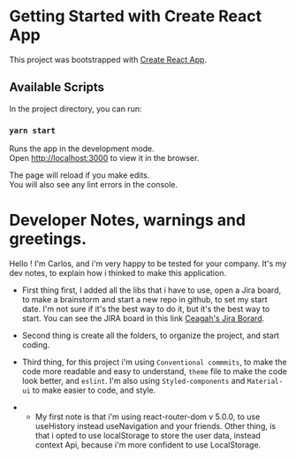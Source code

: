 # Getting Started with Create React App

This project was bootstrapped with [Create React App](https://github.com/facebook/create-react-app).

## Available Scripts

In the project directory, you can run:

### `yarn start`

Runs the app in the development mode.\
Open [http://localhost:3000](http://localhost:3000) to view it in the browser.

The page will reload if you make edits.\
You will also see any lint errors in the console.


# Developer Notes, warnings and greetings.

Hello ! I'm Carlos, and i'm very happy to be tested for your company. It's my dev notes, to explain how i thinked to make this application.

- First thing first, I added all the libs that i have to use, open a Jira board, to make a brainstorm and start a new repo in github, to set my start date. I'm not sure if it's the best way to do it, but it's the best way to start. You can see the JIRA board in this link [Ceagah's Jira Borard]([CeagahJiraBoard](https://ceagah.atlassian.net/jira/software/projects/WPT/boards/1)).

- Second thing is create all the folders, to organize the project, and start coding.

- Third thing, for this project i'm using `Conventional commmits`, to make the code more readable and easy to understand, `theme` file to make the code look better, and `eslint`. I'm also using `Styled-components` and `Material-ui` to make easier to code, and style.

- - My first note is that i'm using react-router-dom v 5.0.0, to use useHistory instead useNavigation and your friends.
Other thing, is that i opted to use localStorage to store the user data, instead context Api, because i'm more confident to use LocalStorage.